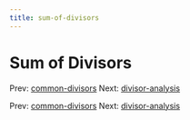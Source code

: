 ```yaml
---
title: sum-of-divisors
---
```




# Sum of Divisors

Prev: [common-divisors](common-divisors.md) Next:
[divisor-analysis](divisor-analysis.md)

Prev: [common-divisors](common-divisors.md) Next:
[divisor-analysis](divisor-analysis.md)
